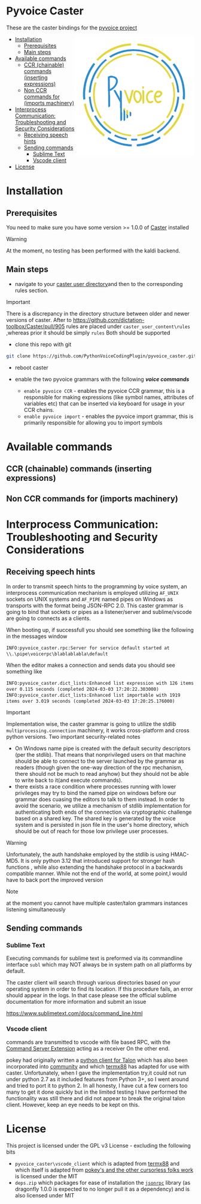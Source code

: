 # Pyvoice Caster

These are the caster bindings for the [pyvoice project](ttps://github.com/PythonVoiceCodingPlugin/pyvoice)

<div>
<img src="https://github.com/PythonVoiceCodingPlugin/assets/blob/main/pyvoice_logo.png" align="right" height=320 width=320/>
</div>

<!-- MarkdownTOC  autolink="true" -->

- [Installation](#installation)
	- [Prerequisites](#prerequisites)
	- [Main steps](#main-steps)
- [Available commands](#available-commands)
	- [CCR \(chainable\) commands \(inserting expressions\)](#ccr-chainable-commands-inserting-expressions)
	- [Non CCR commands for \(imports machinery\)](#non-ccr-commands-for-imports-machinery)
- [Interprocess Communication: Troubleshooting and Security Considerations](#interprocess-communication-troubleshooting-and-security-considerations)
	- [Receiving speech hints](#receiving-speech-hints)
	- [Sending commands](#sending-commands)
		- [Sublime Text](#sublime-text)
		- [Vscode client](#vscode-client)
- [License](#license)

<!-- /MarkdownTOC -->


# Installation

## Prerequisites

You need to make sure you have some version >= 1.0.0 of [Caster](https://github.com/dictation-toolbox/Caster) installed

> [!WARNING]
> At the moment, no testing has been performed with the kaldi backend.

## Main steps

- navigate to your [caster user directory](https://caster.readthedocs.io/en/latest/readthedocs/User_Dir/Caster_User_Dir/)and then to the corresponding rules section. 

> [!IMPORTANT]
> There is a discrepancy in the directory structure between older and newer versions of caster. After to https://github.com/dictation-toolbox/Caster/pull/905 rules are placed under `caster_user_content\rules` ,whereas prior it should be simply `rules` Both should be supported

- clone this repo with git

```bash
git clone https://github.com/PythonVoiceCodingPlugin/pyvoice_caster.git
```

- reboot caster
- enable the two pyvoice grammars with the following ***voice commands***

	- `enable pyvoice CCR` - enables the pyvoice CCR grammar, this is a responsible for making expressions (like symbol names,  attributes of variables etc) that can be inserted via keyboard for  usage in your CCR chains.
	- `enable pyvoice import` - enables the pyvoice import grammar, this is primarily responsible for allowing you to import symbols

# Available commands

## CCR (chainable) commands (inserting expressions)

## Non CCR commands for (imports machinery)



# Interprocess Communication: Troubleshooting and Security Considerations

## Receiving speech hints

In order to transmit speech hints to the programming by voice system, an interprocess communication mechanism is employed utilizing `AF_UNIX` sockets on UNIX systems and `AF_PIPE` named pipes on Windows as transports with the format   being JSON-RPC 2.0. This caster grammar is going to bind that sockets or pipes as a listener/server and sublime/vscode are going to connects as a clients.

When booting up, if successfull you should see something like the following in the messages window

```
INFO:pyvoice_caster.rpc:Server for service default started at \\.\pipe\voicerpc\blablablabla\default
```

When the editor makes a connection and sends data you should see something like 

```
INFO:pyvoice_caster.dict_lists:Enhanced list expression with 126 items over 0.115 seconds (completed 2024-03-03 17:20:22.303000)
INFO:pyvoice_caster.dict_lists:Enhanced list importable with 1919 items over 3.019 seconds (completed 2024-03-03 17:20:25.176000)

```

> [!IMPORTANT]
> Implementation wise, the caster grammar is going to utilize the stdlib `multiprocessing.connection` machinery, it works cross-platform and cross python versions. Two important security-related notes
> - On Windows name pipe is created with the default security descriptors (per the stdlib). That means that nonprivileged users on that machine should be able to connect to the server launched by the grammar as readers (though given the one-way direction of the rpc mechanism, there should not be much to read anyhow) but they should not be able to write back to it(and execute commands). 
> - there exists a race condition where processes running with lower privileges may try to bind the named pipe on windows before our grammar does cuasing the editors to talk to them instead. In order to avoid the scenario, we utilize a mechanism of stdlib implementation   for authenticating both ends of the connection via cryptographic challenge based on a shared key. 
> The shared key is generated by the voice system and is persisted in json file in the user's home directory, which should be out of reach for those low privilege user processes. 


> [!WARNING]
> Unfortunately, the auth handshake employed by the stdlib is using HMAC-MD5. It is only python 3.12 that introduced support for stronger hash functions , while also extending the handshake protocol in a backwards compatible manner. While not the end of the world, at some point,I would have to back port the improved version

> [!NOTE]
> at the moment you cannot have multiple caster/talon grammars instances listening simultaneously

## Sending commands


### Sublime Text


Executing commands for sublime text is preformed via its commandline interface `subl` which may NOT always be in system path on all platforms by default.

The caster client will search through various directories based on your operating system in order to find its location. If this procedure fails, an error should appear in the logs. In that case please see the official sublime documentation for more information and submit an issue

https://www.sublimetext.com/docs/command_line.html


### Vscode client

commands are transmitted to vscode with file based RPC, with the [Command Server Extension](https://marketplace.visualstudio.com/items?itemName=pokey.command-server) acting as a receiver On the other end.

pokey had originally written a [python client for Talon](https://github.com/cursorless/cursorless-talon) which has also been incorporated into [community](https://github.com/talonhub/community/tree/main/apps/vscode/command_client) and which [termx88](https://github.com/termx88/cursorless-caster) has adapted for use with caster. Unfortunately, when I gave the implementation try,it could not run under python 2.7 as it included features from Python 3+, so I went around and tried to port it to python 2. In all honesty, I have cut a few corners too many to get it done quickly but in the limited testing I have performed the functionality was still there and did not appear to break the original talon client. However, keep an eye needs to be kept on this. 







# License

This project is licensed under the GPL v3 License - excluding the following bits

- `pyvoice_caster\vscode_client` which is adapted from [termx88](https://github.com/termx88/cursorless-caster) and which itself is adapted from [pokey's and the other cursorless folks work](https://github.com/cursorless/cursorless-talon) is licensed under the MIT
- `deps.zip` which packages for ease of installation the [`jsonrpc`](https://github.com/pavlov99/json-rpc/tree/master/jsonrpc) library (as dragonfly 1.0.0 is expected to no longer pull it as a dependency)  and is also licensed under MIT





